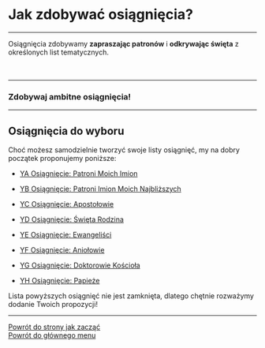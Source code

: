 # Jak zdobywać osiągnięcia?
---

Osiągnięcia zdobywamy **zapraszając patronów** i **odkrywając święta** z określonych list tematycznych.
<br />
<br />
<br />

---
### Zdobywaj ambitne osiągnięcia!

---

## Osiągnięcia do wyboru
Choć możesz samodzielnie tworzyć swoje listy osiągnięć, my na dobry początek proponujemy poniższe:
- [<span class="status status-list"><span class="status status-list">YA</span> Osiągnięcie: Patroni Moich Imion</span>](osiagniecie_patroni_moich_imion.md)

- [<span class="status status-list"><span class="status status-list">YB</span> Osiągnięcie: Patroni Imion Moich Najbliższych</span>](osiagniecie_patroni_imion_moich_najblizszych.md)

- [<span class="status status-list"><span class="status status-list">YC</span> Osiągnięcie: Apostołowie</span>](osiagniecie_apostolowie.md)

- [<span class="status status-list"><span class="status status-list">YD</span> Osiągnięcie: Święta Rodzina</span>](osiagniecie_swieta_rodzina.md)

- [<span class="status status-list"><span class="status status-list">YE</span> Osiągnięcie: Ewangeliści</span>](osiagniecie_ewangelisci.md)

- [<span class="status status-list"><span class="status status-list">YF</span> Osiągnięcie: Aniołowie</span>](osiagniecie_aniolowie.md)

- [<span class="status status-list"><span class="status status-list">YG</span> Osiągnięcie: Doktorowie Kościoła</span>](osiagniecie_doktorowie_kosciola.md)

- [<span class="status status-list"><span class="status status-list">YH</span> Osiągnięcie: Papieże</span>](osiagniecie_papieze.md)

Lista powyższych osiągnięć nie jest zamknięta, dlatego chętnie rozważymy dodanie Twoich propozycji!

---
[Powrót do strony jak zacząć](jak_zaczac.md#jak-zaczac-osiagniecia)  
[Powrót do głównego menu](index.md)
